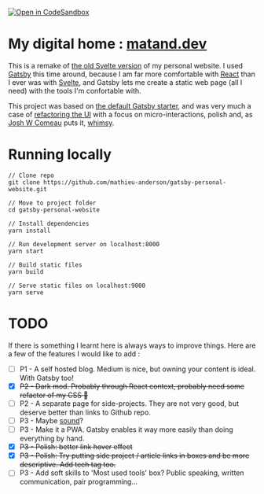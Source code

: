 [![Open in CodeSandbox](https://img.shields.io/badge/Open%20in-CodeSandbox-blue?style=flat-square&logo=codesandbox)](https://githubbox.com/mathieu-anderson/gatsby-personal-website)

# My digital home : [matand.dev](https://matand.dev/)

This is a remake of [the old Svelte version](https://old-svelte-version-of-website.netlify.com/) of my personal website. I used [Gatsby](https://www.gatsbyjs.org/) this time around, because I am far more comfortable with [React](https://reactjs.org/) than I ever was with [Svelte](https://svelte.dev/), and Gatsby lets me create a static web page (all I need) with the tools I'm confortable with.

This project was based on [the default Gatsby starter](https://github.com/gatsbyjs/gatsby-starter-default), and was very much a case of [refactoring the UI](https://refactoringui.com/) with a focus on micro-interactions, polish and, as [Josh W Comeau](https://joshwcomeau.com/) puts it, [whimsy](https://youtu.be/Z2d9rw9RwyE).

# Running locally

```
// Clone repo
git clone https://github.com/mathieu-anderson/gatsby-personal-website.git

// Move to project folder
cd gatsby-personal-website

// Install dependencies
yarn install

// Run development server on localhost:8000
yarn start

// Build static files
yarn build

// Serve static files on localhost:9000
yarn serve
```

# TODO

If there is something I learnt here is always ways to improve things. Here are a few of the features I would like to add :

 - [ ] P1 - A self hosted blog. Medium is nice, but owning your content is ideal. With Gatsby too!
 - [x] ~~P2 - Dark mod. Probably through React context, probably need some refactor of my CSS 😬~~
 - [ ] P2 - A separate page for side-projects. They are not very good, but deserve better than links to Github repo.
 - [ ] P3 - Maybe [sound](https://joshwcomeau.com/react/announcing-use-sound-react-hook/)?
 - [ ] P3 - Make it a PWA. Gatsby enables it way more easily than doing everything by hand.
 - [x] ~~P3 - Polish: better link hover effect~~
 - [x] ~~P3 - Polish: Try putting side project / article links in boxes and be more descriptive. Add tech tag too.~~
 - [ ] P3 - Add soft skills to 'Most used tools' box? Public speaking, written communication, pair programming...
